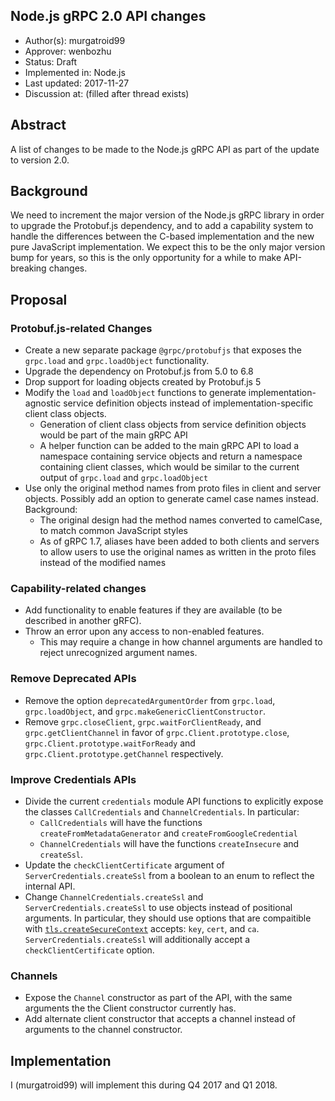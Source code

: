 Node.js gRPC 2.0 API changes
----
* Author(s): murgatroid99
* Approver: wenbozhu
* Status: Draft
* Implemented in: Node.js
* Last updated: 2017-11-27
* Discussion at: <google group thread> (filled after thread exists)

## Abstract

A list of changes to be made to the Node.js gRPC API as part of the update to version 2.0.

## Background

We need to increment the major version of the Node.js gRPC library in order to upgrade the Protobuf.js dependency, and to add a capability system to handle the differences between the C-based implementation and the new pure JavaScript implementation. We expect this to be the only major version bump for years, so this is the only opportunity for a while to make API-breaking changes.

## Proposal

### Protobuf.js-related Changes

 - Create a new separate package `@grpc/protobufjs` that exposes the `grpc.load` and `grpc.loadObject` functionality.
 - Upgrade the dependency on Protobuf.js from 5.0 to 6.8
 - Drop support for loading objects created by Protobuf.js 5
 - Modify the `load` and `loadObject` functions to generate implementation-agnostic service definition objects instead of implementation-specific client class objects.
   - Generation of client class objects from service definition objects would be part of the main gRPC API
   - A helper function can be added to the main gRPC API to load a namespace containing service objects and return a namespace containing client classes, which would be similar to the current output of `grpc.load` and `grpc.loadObject`
 - Use only the original method names from proto files in client and server objects. Possibly add an option to generate camel case names instead. Background:
   - The original design had the method names converted to camelCase, to match common JavaScript styles
   - As of gRPC 1.7, aliases have been added to both clients and servers to allow users to use the original names as written in the proto files instead of the modified names

### Capability-related changes

 - Add functionality to enable features if they are available (to be described in another gRFC).
 - Throw an error upon any access to non-enabled features.
   - This may require a change in how channel arguments are handled to reject unrecognized argument names.

### Remove Deprecated APIs

 - Remove the option `deprecatedArgumentOrder` from `grpc.load`, `grpc.loadObject`, and `grpc.makeGenericClientConstructor`.
 - Remove `grpc.closeClient`, `grpc.waitForClientReady`, and `grpc.getClientChannel` in favor of `grpc.Client.prototype.close`, `grpc.Client.prototype.waitForReady` and `grpc.Client.prototype.getChannel` respectively.

### Improve Credentials APIs

 - Divide the current `credentials` module API functions to explicitly expose the classes `CallCredentials` and `ChannelCredentials`. In particular:
   - `CallCredentials` will have the functions `createFromMetadataGenerator` and `createFromGoogleCredential`
   - `ChannelCredentials` will have the functions `createInsecure` and `createSsl`.
 - Update the `checkClientCertificate` argument of `ServerCredentials.createSsl` from a boolean to an enum to reflect the internal API.
 - Change `ChannelCredentials.createSsl` and `ServerCredentials.createSsl` to use objects instead of positional arguments. In particular, they should use options that are compaitible with [`tls.createSecureContext`](https://nodejs.org/api/tls.html#tls_tls_createsecurecontext_options) accepts: `key`, `cert`, and `ca`. `ServerCredentials.createSsl` will additionally accept a `checkClientCertificate` option.

### Channels

 - Expose the `Channel` constructor as part of the API, with the same arguments the the Client constructor currently has.
 - Add alternate client constructor that accepts a channel instead of arguments to the channel constructor.

## Implementation

I (murgatroid99) will implement this during Q4 2017 and Q1 2018.
